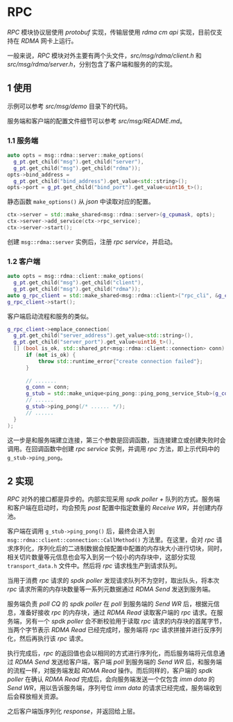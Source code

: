# RPC

*RPC* 模块协议层使用 *protobuf* 实现，传输层使用 *rdma cm api* 实现，目前仅支持在 *RDMA* 网卡上运行。

一般来说，*RPC* 模块对外主要有两个头文件，*src/msg/rdma/client.h* 和 *src/msg/rdma/server.h*，分别包含了客户端和服务的的实现。

## 1 使用

示例可以参考 *src/msg/demo* 目录下的代码。

服务端和客户端的配置文件细节可以参考 *src/msg/README.md*。

### 1.1 服务端

```c++
auto opts = msg::rdma::server::make_options(
  g_pt.get_child("msg").get_child("server"),
  g_pt.get_child("msg").get_child("rdma"));
opts->bind_address =
  g_pt.get_child("bind_address").get_value<std::string>();
opts->port = g_pt.get_child("bind_port").get_value<uint16_t>();
```

静态函数 `make_options()` 从 *json* 中读取对应的配置。

```c++
ctx->server = std::make_shared<msg::rdma::server>(g_cpumask, opts);
ctx->server->add_service(ctx->rpc_service);
ctx->server->start();
```

创建 `msg::rdma::server` 实例后，注册 *rpc service*，并启动。

### 1.2 客户端

```c++
auto opts = msg::rdma::client::make_options(
  g_pt.get_child("msg").get_child("client"),
  g_pt.get_child("msg").get_child("rdma"));
auto g_rpc_client = std::make_shared<msg::rdma::client>("rpc_cli", &g_cpumask, opts);
g_rpc_client->start();
```

客户端启动流程和服务的类似。

```c++
g_rpc_client->emplace_connection(
  g_pt.get_child("server_address").get_value<std::string>(),
  g_pt.get_child("server_port").get_value<uint16_t>(),
  [] (bool is_ok, std::shared_ptr<msg::rdma::client::connection> conn) {
      if (not is_ok) {
          throw std::runtime_error{"create connection failed"};
      }
      
      // .......
      g_conn = conn;
      g_stub = std::make_unique<ping_pong::ping_pong_service_Stub>(g_conn.get());
      // ......
      g_stub->ping_pong(/* ...... */);
      // ......
  }
);
```

这一步是和服务端建立连接，第三个参数是回调函数，当连接建立或创建失败时会调用。在回调函数中创建 *rpc service* 实例，并调用 *rpc* 方法，即上示代码中的 `g_stub->ping_pong`。

## 2 实现

*RPC* 对外的接口都是异步的。内部实现采用 *spdk poller +* 队列的方式。服务端和客户端在启动时，均会预先 *post* 配置中指定数量的 *Receive WR*，并创建内存池。

客户端在调用 `g_stub->ping_pong()` 后，最终会进入到 `msg::rdma::client::connection::CallMethod()` 方法里。在这里，会对 *rpc* 请求序列化，序列化后的二进制数据会按配置中配置的内存块大小进行切块，同时，相关切片数量等元信息也会写入到另一个较小的内存块中，这部分实现 `transport_data.h` 文件中。然后将 *rpc* 请求栈生产到请求队列。

当用于消费 *rpc* 请求的 *spdk poller* 发现请求队列不为空时，取出队头，将本次 *rpc* 请求所需的内存块数量等一系列元数据通过 *RDMA Send* 发送到服务端。

服务端负责 *poll CQ* 的 *spdk poller* 在 *poll* 到服务端的 *Send WR* 后，根据元信息，准备好接收 *rpc* 的内存块，通过 *RDMA Read* 读取客户端的 *rpc* 请求。在服务端，另有一个 *spdk poller* 会不断校验用于读取 *rpc* 请求的内存块的首尾字节，当两个字节表示 *RDMA Read* 已经完成时，服务端将 *rpc* 请求拼接并进行反序列化，然后再执行该 *rpc* 请求。

执行完成后，*rpc* 的返回值也会以相同的方式进行序列化，而后服务端将元信息通过 *RDMA
 Send* 发送给客户端，客户端 *poll* 到服务端的 *Send WR* 后，和服务端的流程一样，对服务端发起 *RDMA Read* 操作。而后同样的，客户端的 *spdk poller* 在确认 *RDMA Read* 完成后，会向服务端发送一个仅包含 *imm data* 的 *Send WR*，用以告诉服务端，序列号位 *imm data* 的请求已经完成，服务端收到后会释放相关资源。
 
 之后客户端饭序列化 *response*，并返回给上层。
